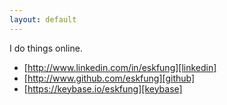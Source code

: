 ```yaml
---
layout: default
---
```


I do things online.

* [http://www.linkedin.com/in/eskfung][linkedin]
* [http://www.github.com/eskfung][github]
* [https://keybase.io/eskfung][keybase]

[twitter]: https://twitter.com/eskfung
[linkedin]: http://www.linkedin.com/in/eskfung
[github]: http://www.github.com//eskfung
[keybase]: https://keybase.io/eskfung
